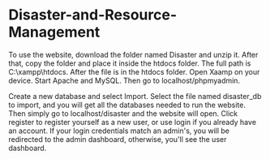 # Disaster-and-Resource-Management
To use the website, download the folder named Disaster and unzip it. After that, copy the folder and place it inside the htdocs folder. The full path is C:\xampp\htdocs. After the file is in the htdocs folder. Open Xaamp on your device. Start Apache and MySQL. Then go to localhost/phpmyadmin.


Create a new database and select Import. Select the file named disaster_db to import, and you will get all the databases needed to run the website. 
Then simply go to localhost/disaster and the website will open. 
Click register to register yourself as a new user, or use login if you already have an account. If your login credentials match an admin's, you will be redirected to the admin dashboard, otherwise, you'll see the user dashboard. 
